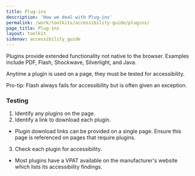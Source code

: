 ```yaml
---
title: Plug-ins
description: 'How we deal with Plug-ins'
permalink: /work/toolkits/accessibility-guide/plugins/
page_title: Plug-ins
layout: toolkit
sidenav: accessibility_guide
---
```

Plugins provide extended functionality not native to the browser. Examples include PDF, Flash, Shockwave, Silverlight, and Java.

Anytime a plugin is used on a page, they must be tested for accessibility.

Pro-tip: Flash always fails for accessibility but is often given an exception.

### Testing

1. Identify any plugins on the page.
2. Identify a link to download each plugin.
 * Plugin download links can be provided on a single page. Ensure this page is referenced on pages that require plugins.
3. Check each plugin for accessibility.
  * Most plugins have a VPAT available on the manufacturer's website which lists its accessibility findings.
